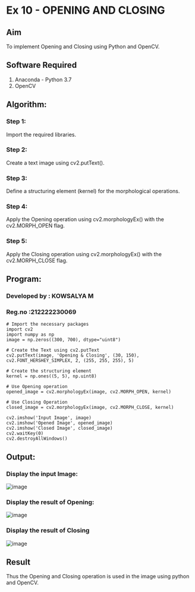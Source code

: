 #  Ex 10 - OPENING AND CLOSING
## Aim
To implement Opening and Closing using Python and OpenCV.

## Software Required
1. Anaconda - Python 3.7
2. OpenCV
## Algorithm:
### Step 1: 
Import the required libraries.
### Step 2: 
Create a text image using cv2.putText().
### Step 3: 
Define a structuring element (kernel) for the morphological operations.
### Step 4: 
Apply the Opening operation using cv2.morphologyEx() with the cv2.MORPH_OPEN flag.
### Step 5: 
Apply the Closing operation using cv2.morphologyEx() with the cv2.MORPH_CLOSE flag.

 
## Program:

### Developed by : KOWSALYA M

### Reg.no :212222230069

```
# Import the necessary packages
import cv2
import numpy as np
image = np.zeros((300, 700), dtype="uint8")

# Create the Text using cv2.putText
cv2.putText(image, 'Opening & Closing', (30, 150), cv2.FONT_HERSHEY_SIMPLEX, 2, (255, 255, 255), 5)

# Create the structuring element
kernel = np.ones((5, 5), np.uint8)

# Use Opening operation
opened_image = cv2.morphologyEx(image, cv2.MORPH_OPEN, kernel)

# Use Closing Operation
closed_image = cv2.morphologyEx(image, cv2.MORPH_CLOSE, kernel)

cv2.imshow('Input Image', image)
cv2.imshow('Opened Image', opened_image)
cv2.imshow('Closed Image', closed_image)
cv2.waitKey(0)
cv2.destroyAllWindows()
```
## Output:

### Display the input Image:


![image](https://github.com/user-attachments/assets/2c24d014-4944-438a-b634-5d9fd4ee62d1)


### Display the result of Opening:

![image](https://github.com/user-attachments/assets/86046256-7639-4996-92ed-26cd44f2d98d)



### Display the result of Closing

![image](https://github.com/user-attachments/assets/14c82f8d-e0d7-4d3d-8ccd-4f2578e4630f)


## Result
Thus the Opening and Closing operation is used in the image using python and OpenCV.
